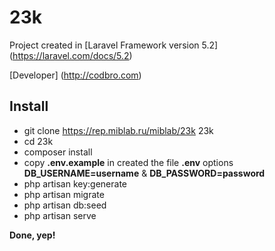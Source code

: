 # 23k

Project created in [Laravel Framework version 5.2] (https://laravel.com/docs/5.2)

[Developer] (http://codbro.com)

## Install

* git clone https://rep.miblab.ru/miblab/23k 23k
* cd 23k
* composer install
* copy **.env.example** in created the file **.env** options **DB_USERNAME=username** & **DB_PASSWORD=password** 
* php artisan key:generate
* php artisan migrate
* php artisan db:seed
* php artisan serve

**Done, yep!**